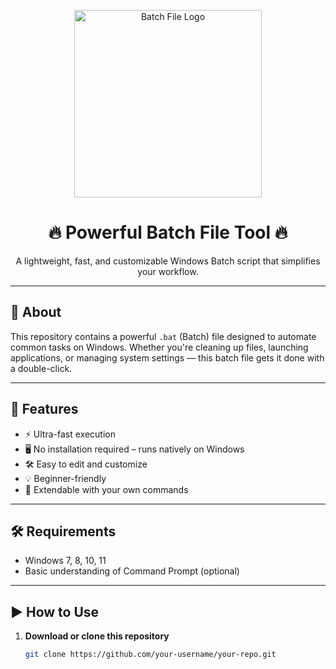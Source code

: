 <p align="center">
  <img src="https://assets.onecompiler.app/432jwxm7x/43mk8chep/batch-file.png" alt="Batch File Logo" width="300"/>
</p>

<h1 align="center">🔥 Powerful Batch File Tool 🔥</h1>

<p align="center">
  A lightweight, fast, and customizable Windows Batch script that simplifies your workflow.
</p>

---

## 📁 About

This repository contains a powerful `.bat` (Batch) file designed to automate common tasks on Windows. Whether you're cleaning up files, launching applications, or managing system settings — this batch file gets it done with a double-click.

---

## 🚀 Features

- ⚡ Ultra-fast execution
- 🖥️ No installation required – runs natively on Windows
- 🛠️ Easy to edit and customize
- 💡 Beginner-friendly
- 🧩 Extendable with your own commands

---

## 🛠️ Requirements

- Windows 7, 8, 10, 11
- Basic understanding of Command Prompt (optional)

---

## ▶️ How to Use

1. **Download or clone this repository**
   ```bash
   git clone https://github.com/your-username/your-repo.git
